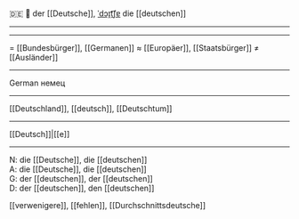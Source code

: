 🇩🇪 🔵 der [[Deutsche]], [ˈdɔɪ̯t͡ʃɐ](https://youglish.com/pronounce/Deutsche/german)
die [[deutschen]]

---

---
= [[Bundesbürger]], [[Germanen]]
≈ [[Europäer]], [[Staatsbürger]]
≠ [[Ausländer]]

---
German
немец

---
[[Deutschland]], [[deutsch]], [[Deutschtum]]

---
[[Deutsch]]|[[e]]


---
N: die [[Deutsche]], die [[deutschen]]  
A: die [[Deutsche]], die [[deutschen]]  
G: der [[deutschen]], der [[deutschen]]  
D: der [[deutschen]], den [[deutschen]]


[[verwenigere]], [[fehlen]], [[Durchschnittsdeutsche]]